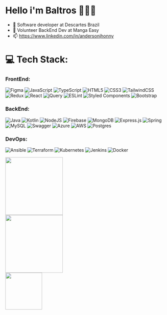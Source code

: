 # Hello i'm Baltros 🧙🏼‍♂️

- 🔭 Software developer at Descartes Brazil
- :hugs: Volunteer BackEnd Dev at Manga Easy
- 📫 https://www.linkedin.com/in/andersonjhonny

# 💻 Tech Stack:

### FrontEnd:
![Figma](https://img.shields.io/badge/figma-%23F24E1E.svg?style=plastic&logo=figma&logoColor=white)
![JavaScript](https://img.shields.io/badge/javascript-%23323330.svg?style=plastic&logo=javascript&logoColor=%23F7DF1E)
![TypeScript](https://img.shields.io/badge/typescript-%23007ACC.svg?style=plastic&logo=typescript&logoColor=white)
![HTML5](https://img.shields.io/badge/html5-%23E34F26.svg?style=plastic&logo=html5&logoColor=white)
![CSS3](https://img.shields.io/badge/css3-%231572B6.svg?style=plastic&logo=css3&logoColor=white)
![TailwindCSS](https://img.shields.io/badge/tailwindcss-%2338B2AC.svg?style=plastic&logo=tailwind-css&logoColor=white)
![Redux](https://img.shields.io/badge/redux-%23593d88.svg?style=plastic&logo=redux&logoColor=white)
![React](https://img.shields.io/badge/react-%2320232a.svg?style=plastic&logo=react&logoColor=%2361DAFB)
![jQuery](https://img.shields.io/badge/jquery-%230769AD.svg?style=plastic&logo=jquery&logoColor=white)
![ESLint](https://img.shields.io/badge/ESLint-4B3263?style=plastic&logo=eslint&logoColor=white)
![Styled Components](https://img.shields.io/badge/styled--components-DB7093?style=plastic&logo=styled-components&logoColor=white)
![Bootstrap](https://img.shields.io/badge/bootstrap-%23563D7C.svg?style=plastic&logo=bootstrap&logoColor=white)
### BackEnd:
![Java](https://img.shields.io/badge/java-%23ED8B00.svg?style=plastic&logo=java&logoColor=white) 
![Kotlin](https://img.shields.io/badge/kotlin-%230095D5.svg?style=plastic&logo=kotlin&logoColor=white)
![NodeJS](https://img.shields.io/badge/node.js-6DA55F?style=plastic&logo=node.js&logoColor=white)
![Firebase](https://img.shields.io/badge/firebase-%23039BE5.svg?style=plastic&logo=firebase)
![MongoDB](https://img.shields.io/badge/MongoDB-%234ea94b.svg?style=plastic&logo=mongodb&logoColor=white)
![Express.js](https://img.shields.io/badge/express.js-%23404d59.svg?style=plastic&logo=express&logoColor=%2361DAFB) 
![Spring](https://img.shields.io/badge/spring-%236DB33F.svg?style=plastic&logo=spring&logoColor=white)
![MySQL](https://img.shields.io/badge/mysql-%2300f.svg?style=plastic&logo=mysql&logoColor=white)
![Swagger](https://img.shields.io/badge/-Swagger-%23Clojure?style=plastic&logo=swagger&logoColor=white)
![Azure](https://img.shields.io/badge/azure-%230072C6.svg?style=plastic&logo=azure-devops&logoColor=white) 
![AWS](https://img.shields.io/badge/AWS-%23FF9900.svg?style=plastic&logo=amazon-aws&logoColor=white) 
![Postgres](https://img.shields.io/badge/postgres-%23316192.svg?style=plastic&logo=postgresql&logoColor=white)
### DevOps:
![Ansible](https://img.shields.io/badge/ansible-%231A1918.svg?style=plastic&logo=ansible&logoColor=white)
![Terraform](https://img.shields.io/badge/terraform-%235835CC.svg?style=plastic&logo=terraform&logoColor=white)
![Kubernetes](https://img.shields.io/badge/kubernetes-%23326ce5.svg?style=plastic&logo=kubernetes&logoColor=white)
![Jenkins](https://img.shields.io/badge/jenkins-%232C5263.svg?style=plastic&logo=jenkins&logoColor=white)
![Docker](https://img.shields.io/badge/docker-%230db7ed.svg?style=plastic&logo=docker&logoColor=white)

<div>
  <a href="https://github.com/jhonnybaltros">
  <img height="180em" src="https://github-readme-stats.vercel.app/api?username=jhonnybaltros&show_icons=true&theme=tokyonight&include_all_commits=true&count_private=true"/>
</div>
<div>
  <a href="https://github.com/jhonnybaltros">
  <img height="180em" src="https://github-readme-stats.vercel.app/api/top-langs/?username=jhonnybaltros&theme=tokyonight&hide_border=false&include_all_commits=true&count_private=true&layout=compact"/>
</div>
<div>
<img height="115em" src="https://github-profile-trophy.vercel.app/?username=jhonnybaltros&row=1&column=4&theme=discord">
</div>

